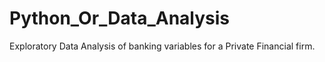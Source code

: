 # Python_Or_Data_Analysis
Exploratory Data Analysis of banking variables for a Private Financial firm.
